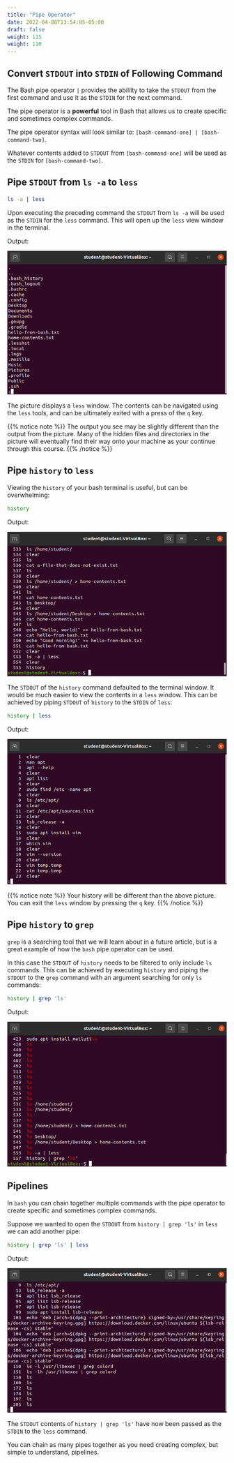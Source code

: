 ```yaml
---
title: "Pipe Operator"
date: 2022-04-08T13:54:05-05:00
draft: false
weight: 115
weight: 110
---
```


## Convert `STDOUT` into `STDIN` of Following Command

The Bash pipe operator `|` provides the abililty to take the `STDOUT` from the first command and use it as the `STDIN` for the next command.

The pipe operator is a **powerful** tool in Bash that allows us to create specific and sometimes complex commands.

The pipe operator syntax will look similar to: `[bash-command-one] | [bash-command-two]`.

Whatever contents added to `STDOUT` from `[bash-command-one]` will be used as the `STDIN` for `[bash-command-two]`.

## Pipe `STDOUT` from `ls -a` to `less`

```bash
ls -a | less
```

Upon executing the preceding command the `STDOUT` from `ls -a` will be used as the `STDIN` for the `less` command. This will open up the `less` view window in the terminal.

Output:

![ls -a | less output](pictures/ls-a-pipe-less.png?classes=border)

The picture displays a `less` window. The contents can be navigated using the `less` tools, and can be ultimately exited with a press of the `q` key.

{{% notice note %}}
The output you see may be slightly different than the output from the picture. Many of the hidden files and directories in the picture will eventually find their way onto your machine as your continue through this course.
{{% /notice %}}

## Pipe `history` to `less`

Viewing the `history` of your bash terminal is useful, but can be overwhelming:

```bash
history
```

Output:

![history output](pictures/history.png?classes=border)

The `STDOUT` of the `history` command defaulted to the terminal window. It would be much easier to view the contents in a `less` window. This can be achieved by piping `STDOUT` of `history` to the `STDIN` of `less`:

```bash
history | less
```

Output:

![history | less output](pictures/history-less.png?classes=border)
    
{{% notice note %}}
Your history will be different than the above picture. You can exit the `less` window by pressing the `q` key.
{{% /notice %}}

## Pipe `history` to `grep`

`grep` is a searching tool that we will learn about in a future article, but is a great example of how the `bash` pipe operator can be used.

In this case the `STDOUT` of `history` needs to be filtered to only include `ls` commands. This can be achieved by executing `history` and piping the `STDOUT` to the `grep` command with an argument searching for only `ls` commands:

```bash
history | grep 'ls'
```

Output:

![history | grep 'ls' output](pictures/history-grep-ls.png?classes=border)

## Pipelines

In `bash` you can chain together multiple commands with the pipe operator to create specific and sometimes complex commands.

Suppose we wanted to open the `STDOUT` from `history | grep 'ls'` in `less` we can add another pipe:

```bash
history | grep 'ls' | less
```

Output:

![history | grep 'ls' | less output](pictures/history-grep-ls-less.png?classes=border)

The `STDOUT` contents of `history | grep 'ls'` have now been passed as the `STDIN` to the `less` command.

You can chain as many pipes together as you need creating complex, but simple to understand, pipelines.